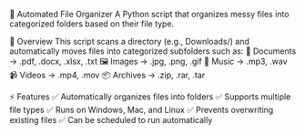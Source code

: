 📂 Automated File Organizer
A Python script that organizes messy files into categorized folders based on their file type.

📌 Overview
This script scans a directory (e.g., Downloads/) and automatically moves files into categorized subfolders such as:
📄 Documents → .pdf, .docx, .xlsx, .txt
🖼️ Images → .jpg, .png, .gif
🎵 Music → .mp3, .wav
📹 Videos → .mp4, .mov
📦 Archives → .zip, .rar, .tar

⚡ Features
✅ Automatically organizes files into folders
✅ Supports multiple file types
✅ Runs on Windows, Mac, and Linux
✅ Prevents overwriting existing files
✅ Can be scheduled to run automatically